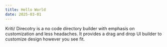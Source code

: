 ```yaml
---
title: Hello World
date: 2025-03-01
---
```


Kriti/ Direcotry is a no code directory builder with emphasis on customization and less headaches.
It provides a drag and drop UI builder to customize design however you see fit.
